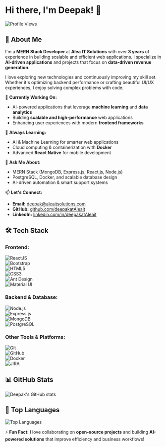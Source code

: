 # Hi there, I'm Deepak! 👋

![Profile Views](https://komarev.com/ghpvc/?username=deepakatAleait&color=blue)

## 🚀 About Me  
I'm a **MERN Stack Developer** at **Alea IT Solutions** with over **3 years** of experience in building scalable and efficient web applications. I specialize in **AI-driven applications** and projects that focus on **data-driven revenue generation**.

I love exploring new technologies and continuously improving my skill set. Whether it's optimizing backend performance or crafting beautiful UI/UX experiences, I enjoy solving complex problems with code.

🔭 **Currently Working On:**  
- AI-powered applications that leverage **machine learning** and **data analytics**  
- Building **scalable and high-performance** web applications  
- Enhancing user experiences with modern **frontend frameworks**  

🌱 **Always Learning:**  
- AI & Machine Learning for smarter web applications  
- Cloud computing & containerization with **Docker**  
- Advanced **React Native** for mobile development  

💬 **Ask Me About:**  
- MERN Stack (MongoDB, Express.js, React.js, Node.js)  
- PostgreSQL, Docker, and scalable database design  
- AI-driven automation & smart support systems  

📫 **Let's Connect:**  
- **Email:** [deepak@aleaitsolutions.com](mailto:deepak@aleaitsolutions.com)  
- **GitHub:** [github.com/deepakatAleait](https://github.com/deepakatAleait)  
- **LinkedIn:** [linkedin.com/in/deepakatAleait](https://www.linkedin.com/in/deepakatAleait)

## 🛠️ Tech Stack  
### **Frontend:**  
![ReactJS](https://img.shields.io/badge/ReactJS-20232A?style=for-the-badge&logo=react&logoColor=61DAFB)  
![Bootstrap](https://img.shields.io/badge/Bootstrap-7952B3?style=for-the-badge&logo=bootstrap&logoColor=white)  
![HTML5](https://img.shields.io/badge/HTML5-E34F26?style=for-the-badge&logo=html5&logoColor=white)  
![CSS3](https://img.shields.io/badge/CSS3-1572B6?style=for-the-badge&logo=css3&logoColor=white)  
![Ant Design](https://img.shields.io/badge/AntDesign-0170FE?style=for-the-badge&logo=ant-design&logoColor=white)  
![Material UI](https://img.shields.io/badge/MUI-007FFF?style=for-the-badge&logo=mui&logoColor=white)  

### **Backend & Database:**  
![Node.js](https://img.shields.io/badge/Node.js-43853D?style=for-the-badge&logo=node.js&logoColor=white)  
![Express.js](https://img.shields.io/badge/Express.js-000000?style=for-the-badge&logo=express&logoColor=white)  
![MongoDB](https://img.shields.io/badge/MongoDB-47A248?style=for-the-badge&logo=mongodb&logoColor=white)  
![PostgreSQL](https://img.shields.io/badge/PostgreSQL-336791?style=for-the-badge&logo=postgresql&logoColor=white)  

### **Other Tools & Platforms:**  
![Git](https://img.shields.io/badge/Git-F05032?style=for-the-badge&logo=git&logoColor=white)  
![GitHub](https://img.shields.io/badge/GitHub-181717?style=for-the-badge&logo=github&logoColor=white)  
![Docker](https://img.shields.io/badge/Docker-2496ED?style=for-the-badge&logo=docker&logoColor=white)  
![JIRA](https://img.shields.io/badge/JIRA-0052CC?style=for-the-badge&logo=jira&logoColor=white)  

## 📊 GitHub Stats  
![Deepak's GitHub stats](https://github-readme-stats.vercel.app/api?username=deepakatAleait&show_icons=true&theme=radical)

## 📌 Top Languages  
![Top Languages](https://github-readme-stats.vercel.app/api/top-langs/?username=deepakatAleait&layout=compact&theme=radical)

⚡ **Fun Fact:** I love collaborating on **open-source projects** and building **AI-powered solutions** that improve efficiency and business workflows!
